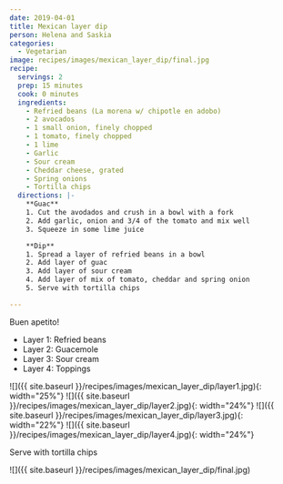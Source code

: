 ```yaml
---
date: 2019-04-01
title: Mexican layer dip
person: Helena and Saskia
categories:
  - Vegetarian
image: recipes/images/mexican_layer_dip/final.jpg
recipe:
  servings: 2
  prep: 15 minutes
  cook: 0 minutes
  ingredients:
    - Refried beans (La morena w/ chipotle en adobo)
    - 2 avocados
    - 1 small onion, finely chopped
    - 1 tomato, finely chopped
    - 1 lime
    - Garlic
    - Sour cream
    - Cheddar cheese, grated
    - Spring onions
    - Tortilla chips
  directions: |-
    **Guac**
    1. Cut the avodados and crush in a bowl with a fork
    2. Add garlic, onion and 3/4 of the tomato and mix well
    3. Squeeze in some lime juice

    **Dip**
    1. Spread a layer of refried beans in a bowl
    2. Add layer of guac
    3. Add layer of sour cream
    4. Add layer of mix of tomato, cheddar and spring onion
    5. Serve with tortilla chips

---
```


Buen apetito!

- Layer 1: Refried beans
- Layer 2: Guacemole
- Layer 3: Sour cream
- Layer 4: Toppings

![]({{ site.baseurl }}/recipes/images/mexican_layer_dip/layer1.jpg){: width="25%"}
![]({{ site.baseurl }}/recipes/images/mexican_layer_dip/layer2.jpg){: width="24%"}
![]({{ site.baseurl }}/recipes/images/mexican_layer_dip/layer3.jpg){: width="22%"}
![]({{ site.baseurl }}/recipes/images/mexican_layer_dip/layer4.jpg){: width="24%"}

Serve with tortilla chips

![]({{ site.baseurl }}/recipes/images/mexican_layer_dip/final.jpg)




